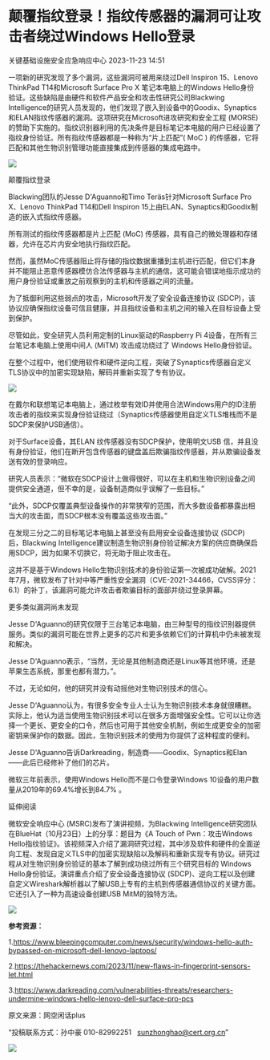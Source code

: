#  颠覆指纹登录！指纹传感器的漏洞可让攻击者绕过Windows Hello登录   
 关键基础设施安全应急响应中心   2023-11-23 14:51  
  
一项新的研究发现了多个漏洞，这些漏洞可被用来绕过Dell Inspiron 15、Lenovo ThinkPad T14和Microsoft Surface Pro X 笔记本电脑上的Windows Hello身份验证。这些缺陷是由硬件和软件产品安全和攻击性研究公司Blackwing Intelligence的研究人员发现的，他们发现了嵌入到设备中的Goodix、Synaptics和ELAN指纹传感器的漏洞。这项研究在Microsoft进攻研究和安全工程 (MORSE)的赞助下实施的。指纹识别器利用的先决条件是目标笔记本电脑的用户已经设置了指纹身份验证。所有指纹传感器都是一种称为“片上匹配”( MoC ) 的传感器，它将匹配和其他生物识别管理功能直接集成到传感器的集成电路中。  
  
![](https://mmbiz.qpic.cn/mmbiz_jpg/0KRmt3K30icVt67b9NtHicH0cmJegJIscFMUIwlQbBrLEwBt1pjvs2GNo2QTG3db2xf4GWnKlMhBh3IiavchY2sPw/640?wx_fmt=jpeg&from=appmsg&wxfrom=5&wx_lazy=1&wx_co=1 "")  
  
颠覆指纹登录  
  
Blackwing团队的Jesse D'Aguanno和Timo Teräs针对Microsoft Surface Pro X、Lenovo ThinkPad T14和Dell Inspiron 15上由ELAN、Synaptics和Goodix制造的嵌入式指纹传感器。  
  
所有测试的指纹传感器都是片上匹配 (MoC) 传感器，具有自己的微处理器和存储器，允许在芯片内安全地执行指纹匹配。  
  
然而，虽然MoC传感器阻止将存储的指纹数据重播到主机进行匹配，但它们本身并不能阻止恶意传感器模仿合法传感器与主机的通信。这可能会错误地指示成功的用户身份验证或重放之前观察到的主机和传感器之间的流量。  
  
为了抵御利用这些弱点的攻击，Microsoft开发了安全设备连接协议 (SDCP)，该协议应确保指纹设备可信且健康，并且指纹设备和主机之间的输入在目标设备上受到保护。  
  
尽管如此，安全研究人员利用定制的Linux驱动的Raspberry Pi 4设备，在所有三台笔记本电脑上使用中间人 (MiTM) 攻击成功绕过了 Windows Hello身份验证。  
  
在整个过程中，他们使用软件和硬件逆向工程，突破了Synaptics传感器自定义TLS协议中的加密实现缺陷，解码并重新实现了专有协议。  
  
![](https://mmbiz.qpic.cn/mmbiz_png/0KRmt3K30icVt67b9NtHicH0cmJegJIscFsFD0aBpEsmutWgBwPtDW1Gv9siawtGXNmVvwqEpN6es57G5YnibnItdg/640?wx_fmt=png&from=appmsg&wxfrom=5&wx_lazy=1&wx_co=1 "")  
  
在戴尔和联想笔记本电脑上，通过枚举有效ID并使用合法Windows用户的ID注册攻击者的指纹来实现身份验证绕过（Synaptics传感器使用自定义TLS堆栈而不是SDCP来保护USB通信）。  
  
对于Surface设备，其ELAN 纹传感器没有SDCP保护，使用明文USB 信，并且没有身份验证，他们在断开包含传感器的键盘盖后欺骗指纹传感器，并从欺骗设备发送有效的登录响应。  
  
研究人员表示：“微软在SDCP设计上做得很好，可以在主机和生物识别设备之间提供安全通道，但不幸的是，设备制造商似乎误解了一些目标。”  
  
“此外，SDCP仅覆盖典型设备操作的非常狭窄的范围，而大多数设备都暴露出相当大的攻击面，而SDCP根本没有覆盖这些攻击面。”  
  
在发现三分之二的目标笔记本电脑上甚至没有启用安全设备连接协议 (SDCP) 后，Blackwing Intelligence建议制造生物识别身份验证解决方案的供应商确保启用SDCP，因为如果不切换它，将无助于阻止攻击在。  
  
这并不是基于Windows Hello生物识别技术的身份验证第一次被成功破解。2021年7月，微软发布了针对中等严重性安全漏洞（CVE-2021-34466，CVSS评分：6.1）的补丁，该漏洞可能允许攻击者欺骗目标的面部并绕过登录屏幕。  
  
更多类似漏洞尚未发现  
  
Jesse D'Aguanno的研究仅限于三台笔记本电脑，由三种型号的指纹识别器提供服务。类似的漏洞可能在世界上更多的芯片和更多依赖它们的计算机中仍未被发现和解决。  
  
Jesse D'Aguanno表示，“当然，无论是其他制造商还是Linux等其他环境，还是苹果生态系统，那里也都有潜力。”。  
  
不过，无论如何，他的研究并没有动摇他对生物识别技术的信心。  
  
Jesse D'Aguanno认为，有很多安全专业人士认为生物识别技术本身就很糟糕。实际上，他认为适当使用生物识别技术可以在很多方面增强安全性。它可以让你选择一个更长、更安全的口令，然后也可用于其他安全机制，例如生成更安全的加密密钥来保护你的数据。因此，生物识别技术的使用为你提供了这种程度的便利。   
  
Jesse D'Aguanno告诉Darkreading，制造商——Goodix、Synaptics和Elan——此后已经修补了他们的芯片。  
  
微软三年前表示，使用Windows Hello而不是口令登录Windows 10设备的用户数量从2019年的69.4%增长到84.7% 。  
  
延伸阅读  
  
微软安全响应中心 (MSRC)发布了演讲视频，为Blackwing Intelligence研究团队在BlueHat（10月23日）上的分享：题目为《A Touch of Pwn：攻击Windows Hello指纹验证》。该视频深入介绍了漏洞研究过程，其中涉及软件和硬件的全面逆向工程、发现自定义TLS中的加密实现缺陷以及解码和重新实现专有协议。研究过程从对生物识别身份验证的基本了解到成功绕过所有三个研究目标的 Windows Hello身份验证。演讲重点介绍了安全设备连接协议 (SDCP)、逆向工程以及创建自定义Wireshark解析器以了解USB上专有的主机到传感器通信协议的关键方面。它还引入了一种为高速设备创建USB MitM的独特方法。  
  
![](https://mmbiz.qpic.cn/mmbiz_png/0KRmt3K30icVt67b9NtHicH0cmJegJIscF6wkaibMX5zRAnRpYPKl04XGicszgic20Pic3R3rZJnGMJ7o9VkyL7qCerA/640?wx_fmt=png&from=appmsg&wxfrom=5&wx_lazy=1&wx_co=1 "")  
  
**参考资源：**  
  
1.https://www.bleepingcomputer.com/news/security/windows-hello-auth-bypassed-on-microsoft-dell-lenovo-laptops/  
  
2.https://thehackernews.com/2023/11/new-flaws-in-fingerprint-sensors-let.html  
  
3.https://www.darkreading.com/vulnerabilities-threats/researchers-undermine-windows-hello-lenovo-dell-surface-pro-pcs  
  
  
  
原文来源：网空闲话plus  
  
“投稿联系方式：孙中豪 010-82992251   sunzhonghao@cert.org.cn”  
  
![](https://mmbiz.qpic.cn/sz_mmbiz_jpg/iaz5iaQYxGogvC8qicuLNlkT5ibJnwu1leQiabRVqFk4Sb3q1fqrDhicLBNAqVY4REuTetY1zBYuUdic0nVhZR4FHpAfg/640?wx_fmt=jpeg&wxfrom=5&wx_lazy=1&wx_co=1 "")  
  
